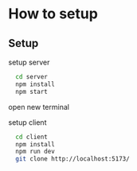 # How to setup


## Setup

setup server 

```bash
  cd server 
  npm install
  npm start
```

open new terminal

setup client

```bash
  cd client
  npm install
  npm run dev
  git clone http://localhost:5173/
```